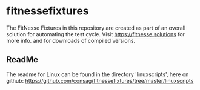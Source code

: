 # fitnessefixtures
The FitNesse Fixtures in this repository are created as part of an overall solution for automating the test cycle.
Visit https://fitnesse.solutions for more info.
and for downloads of compiled versions.

## ReadMe
The readme for Linux can be found in the directory 'linuxscripts', here on github: https://github.com/consag/fitnessefixtures/tree/master/linuxscripts



